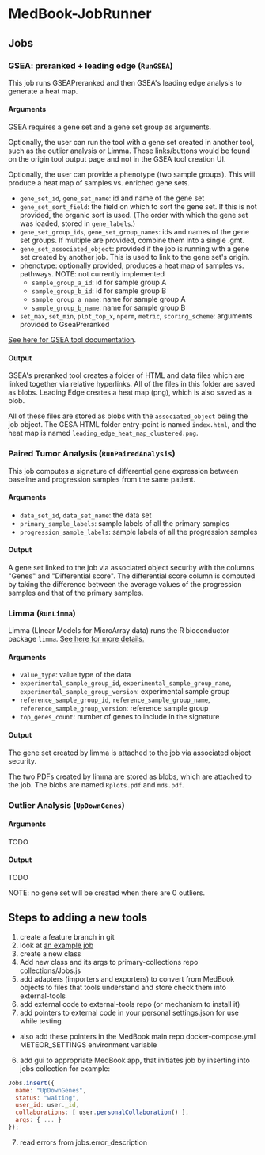 # MedBook-JobRunner

## Jobs

### GSEA: preranked + leading edge (`RunGSEA`)

This job runs GSEAPreranked and then GSEA's leading edge analysis to generate a heat map.

#### Arguments

GSEA requires a gene set and a gene set group as arguments.

Optionally, the user can run the tool with a gene set created in another tool, such as the outlier analysis or Limma. These links/buttons would be found on the origin tool output page and not in the GSEA tool creation UI.

Optionally, the user can provide a phenotype (two sample groups). This will produce a heat map of samples vs. enriched gene sets.

- `gene_set_id`, `gene_set_name`: id and name of the gene set
- `gene_set_sort_field`: the field on which to sort the gene set. If this is not provided, the organic sort is used. (The order with which the gene set was loaded, stored in `gene_labels`.)
- `gene_set_group_ids`, `gene_set_group_names`: ids and names of the gene set groups. If multiple are provided, combine them into a single .gmt.
- `gene_set_associated_object`: provided if the job is running with a gene set created by another job. This is used to link to the gene set's origin.
- phenotype: optionally provided, produces a heat map of samples vs. pathways. NOTE: not currently implemented
  - `sample_group_a_id`: id for sample group A
  - `sample_group_b_id`: id for sample group B
  - `sample_group_a_name`: name for sample group A
  - `sample_group_b_name`: name for sample group B
- `set_max`, `set_min`, `plot_top_x`, `nperm`, `metric`, `scoring_scheme`: arguments provided to GseaPreranked

[See here for GSEA tool documentation](http://www.broadinstitute.org/cancer/software/gsea/doc/GSEAUserGuideFrame.html).

#### Output

GSEA's preranked tool creates a folder of HTML and data files which are linked together via relative hyperlinks. All of the files in this folder are saved as blobs. Leading Edge creates a heat map (png), which is also saved as a blob.

All of these files are stored as blobs with the `associated_object` being the job object. The GESA HTML folder entry-point is named `index.html`, and the heat map is named `leading_edge_heat_map_clustered.png`.

### Paired Tumor Analysis (`RunPairedAnalysis`)

This job computes a signature of differential gene expression between baseline and progression samples from the same patient.

#### Arguments

- `data_set_id`, `data_set_name`: the data set
- `primary_sample_labels`: sample labels of all the primary samples
- `progression_sample_labels`: sample labels of all the progression samples

#### Output

A gene set linked to the job via associated object security with the columns "Genes" and "Differential score". The differential score column is computed by taking the difference between the average values of the progression samples and that of the primary samples.

### Limma (`RunLimma`)

Limma (LInear Models for MicroArray data) runs the R bioconductor package `limma`. [See here for more details.](https://bioconductor.org/packages/release/bioc/html/limma.html)

#### Arguments
- `value_type`: value type of the data
- `experimental_sample_group_id`, `experimental_sample_group_name`, `experimental_sample_group_version`: experimental sample group
- `reference_sample_group_id`, `reference_sample_group_name`, `reference_sample_group_version`: reference sample group
- `top_genes_count`: number of genes to include in the signature

#### Output

The gene set created by limma is attached to the job via associated object security.

The two PDFs created by limma are stored as blobs, which are attached to the job. The blobs are named `Rplots.pdf` and `mds.pdf`.

### Outlier Analysis (`UpDownGenes`)

#### Arguments

TODO

#### Output

TODO

NOTE: no gene set will be created when there are 0 outliers.

## Steps to adding a new tools

1. create a feature branch in git
2. look at [an example job](https://github.com/UCSC-MedBook/MedBook-JobRunner/blob/master/webapp/server/classes/RunLimma.js)
3. create a new class
4. Add new class and its args to primary-collections repo collections/Jobs.js
4. add adapters (importers and exporters) to convert from MedBook objects to files that tools understand and store check them into external-tools
4. add external code to external-tools repo (or mechanism to install it)
5. add pointers to external code in your personal settings.json for use while testing
  - also add these pointers in the MedBook main repo docker-compose.yml METEOR_SETTINGS environment variable
6. add gui to appropriate MedBook app, that initiates job by inserting into jobs collection
  for example:
```js
Jobs.insert({
  name: "UpDownGenes",
  status: "waiting",
  user_id: user._id,
  collaborations: [ user.personalCollaboration() ],
  args: { ... }
});
```
7. read errors from jobs.error_description
